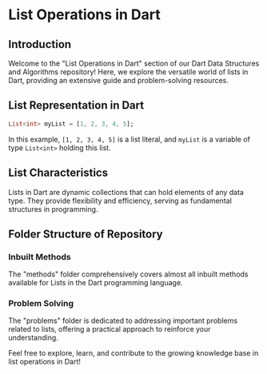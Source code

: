 # List Operations in Dart

## Introduction

Welcome to the "List Operations in Dart" section of our Dart Data Structures and Algorithms repository! Here, we explore the versatile world of lists in Dart, providing an extensive guide and problem-solving resources.

## List Representation in Dart

```dart
List<int> myList = [1, 2, 3, 4, 5];
```

In this example, `[1, 2, 3, 4, 5]` is a list literal, and `myList` is a variable of type `List<int>` holding this list.

## List Characteristics

Lists in Dart are dynamic collections that can hold elements of any data type. They provide flexibility and efficiency, serving as fundamental structures in programming.

## Folder Structure of Repository

### Inbuilt Methods

The "methods" folder comprehensively covers almost all inbuilt methods available for Lists in the Dart programming language.

### Problem Solving

The "problems" folder is dedicated to addressing important problems related to lists, offering a practical approach to reinforce your understanding.

Feel free to explore, learn, and contribute to the growing knowledge base in list operations in Dart!
